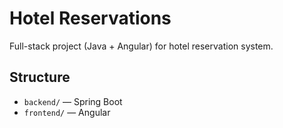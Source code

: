 # Hotel Reservations

Full-stack project (Java + Angular) for hotel reservation system.

## Structure

- `backend/` — Spring Boot
- `frontend/` — Angular
